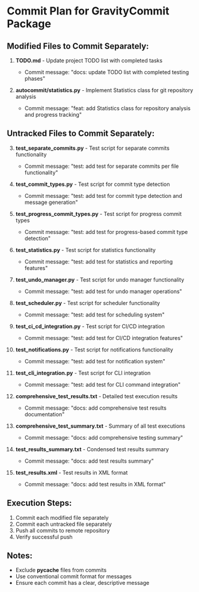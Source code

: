 # Commit Plan for GravityCommit Package

## Modified Files to Commit Separately:
1. **TODO.md** - Update project TODO list with completed tasks
   - Commit message: "docs: update TODO list with completed testing phases"

2. **autocommit/statistics.py** - Implement Statistics class for git repository analysis
   - Commit message: "feat: add Statistics class for repository analysis and progress tracking"

## Untracked Files to Commit Separately:
3. **test_separate_commits.py** - Test script for separate commits functionality
   - Commit message: "test: add test for separate commits per file functionality"

4. **test_commit_types.py** - Test script for commit type detection
   - Commit message: "test: add test for commit type detection and message generation"

5. **test_progress_commit_types.py** - Test script for progress commit types
   - Commit message: "test: add test for progress-based commit type detection"

6. **test_statistics.py** - Test script for statistics functionality
   - Commit message: "test: add test for statistics and reporting features"

7. **test_undo_manager.py** - Test script for undo manager functionality
   - Commit message: "test: add test for undo manager operations"

8. **test_scheduler.py** - Test script for scheduler functionality
   - Commit message: "test: add test for scheduling system"

9. **test_ci_cd_integration.py** - Test script for CI/CD integration
   - Commit message: "test: add test for CI/CD integration features"

10. **test_notifications.py** - Test script for notifications functionality
    - Commit message: "test: add test for notification system"

11. **test_cli_integration.py** - Test script for CLI integration
    - Commit message: "test: add test for CLI command integration"

12. **comprehensive_test_results.txt** - Detailed test execution results
    - Commit message: "docs: add comprehensive test results documentation"

13. **comprehensive_test_summary.txt** - Summary of all test executions
    - Commit message: "docs: add comprehensive testing summary"

14. **test_results_summary.txt** - Condensed test results summary
    - Commit message: "docs: add test results summary"

15. **test_results.xml** - Test results in XML format
    - Commit message: "docs: add test results in XML format"

## Execution Steps:
1. Commit each modified file separately
2. Commit each untracked file separately
3. Push all commits to remote repository
4. Verify successful push

## Notes:
- Exclude __pycache__ files from commits
- Use conventional commit format for messages
- Ensure each commit has a clear, descriptive message
